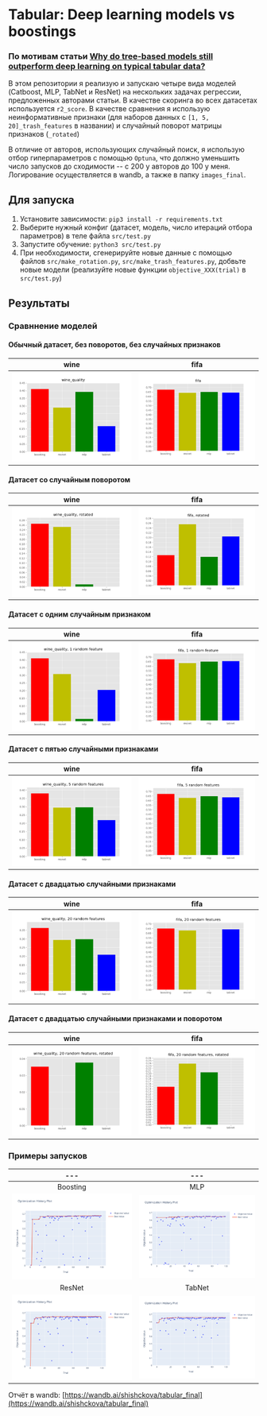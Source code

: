 # Tabular: Deep learning models vs boostings
### По мотивам статьи [Why do tree-based models still outperform deep learning on typical tabular data?](https://hal.science/hal-03723551/document)

В этом репозитории я реализую и запускаю четыре вида моделей (Catboost, MLP, TabNet и ResNet) на нескольких задачах регрессии, предложенных авторами статьи. В качестве скоринга во всех датасетах используется `r2_score`. В качестве сравнения я использую неинформативные признаки (для наборов данных с `[1, 5, 20]_trash_features` в названии) и случайный поворот матрицы признаков (`_rotated`)

В отличие от авторов, использующих случайный поиск, я использую отбор гиперпараметров с помощью `Optuna`, что должно уменьшить число запусков до сходимости -- с 200 у авторов до 100 у меня. Логирование осуществляется в wandb, а также в папку `images_final`.

## Для запуска
1. Установите зависимости: `pip3 install -r requirements.txt`
2. Выберите нужный конфиг (датасет, модель, число итераций отбора параметров) в теле файла `src/test.py`
3. Запустите обучение: `python3 src/test.py`
4. При необходимости, сгенерируйте новые данные с помощью файлов `src/make_rotation.py`, `src/make_trash_features.py`, добвьте новые модели (реализуйте новые функции `objective_XXX(trial)` в `src/test.py`)

## Результаты
### Сравннение моделей

#### Обычный датасет, без поворотов, без случайных признаков
wine | fifa
:-:|:-:
![wine_quality](plots/00_wine_quality.png "wine_quality") | ![fifa](plots/01_fifa.png "fifa")

#### Датасет со случайным поворотом
wine | fifa
:-:|:-:
![wine_quality](plots/02_wine_quality,_rotated.png "wine_quality") | ![fifa](plots/03_fifa,_rotated.png "fifa")

#### Датасет с одним случайным признаком
wine | fifa
:-:|:-:
![wine_quality](plots/04_wine_quality,_1_random_feature.png "wine_quality") | ![fifa](plots/05_fifa,_1_random_feature.png "fifa")

#### Датасет с пятью случайными признаками
wine | fifa
:-:|:-:
![wine_quality](plots/06_wine_quality,_5_random_features.png "wine_quality") | ![fifa](plots/07_fifa,_5_random_features.png "fifa")

#### Датасет с двадцатью случайными признаками
wine | fifa
:-:|:-:
![wine_quality](plots/08_wine_quality,_20_random_features.png "wine_quality") | ![fifa](plots/09_fifa,_20_random_features.png "fifa")

#### Датасет с двадцатью случайными признаками и поворотом
wine | fifa
:-:|:-:
![wine_quality](plots/10_wine_quality,_20_random_features,_rotated.png "wine_quality") | ![fifa](plots/11_fifa,_20_random_features,_rotated.png "fifa")

### Примеры запусков
--- | ---
:-:|:-:
Boosting | MLP 
![boosting](images_final/fifa_1_trash_boosting_0.6772.png "boosting") | ![mlp](images_final/fifa_1_trash_mlp_0.6517.png "mlp") 
ResNet | TabNet
![resnet](images_final/fifa_1_trash_resnet_0.6551.png "resnet") | ![tabnet](images_final/fifa_1_trash_tabnet_0.6632.png "tabnet") |

Отчёт в wandb: [https://wandb.ai/shishckova/tabular_final](https://wandb.ai/shishckova/tabular_final)